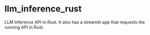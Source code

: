 # llm_inference_rust
LLM Inference API in Rust. It also has a streamlit app that requests the running API in Rust.
